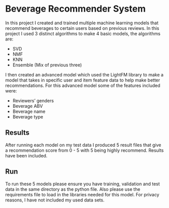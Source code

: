 # Beverage Recommender System
In this project I created and trained multiple machine learning models that recommend beverages to certain users based on previous reviews. In this project I used 3 distinct algorithms to make 4 basic models, the algorithms are:
* SVD
* NMF 
* KNN
* Ensemble (Mix of previous three)

I then created an advanced model which used the LightFM library to make a model that takes in specific user and item feature data to help make better recommendations. For this advanced model some of the features included were:
* Reviewers’ genders
* Beverage ABV
* Beverage name
* Beverage type

## Results
After running each model on my test data I produced 5 result files that give a recommendation score from 0 - 5 with 5 being highly recommend. Results have been included. 

## Run
To run these 5 models please ensure you have training, validation and test data in the same directory as the python file. Also please use the requirements file to load in the libraries needed for this model. For privacy reasons, I have not included my used data sets.
